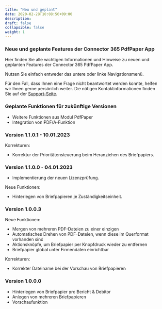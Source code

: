 ```yaml
---
title: "Neu und geplant"
date: 2020-02-28T10:08:56+09:00
description: 
draft: false
collapsible: false
weight: 1
---
```

### Neue und geplante Features der Connector 365 PdfPaper App

Hier finden Sie alle wichtigen Informationen und Hinweise zu neuen und geplanten Features der Connector 365 PdfPaper App.

Nutzen Sie einfach entweder das untere oder linke Navigationsmenü.

Für den Fall, dass Ihnen eine Frage nicht beantwortet werden konnte, helfen wir Ihnen gerne persönlich weiter. Die nötigen Kontaktinformationen finden Sie auf der [Support-Seite](de-de/apps/help-and-support/).

### Geplante Funktionen für zukünftige Versionen
- Weitere Funktionen aus Modul PdfPaper
- Integration von PDF/A-Funktion
### Version 1.1.0.1 - 10.01.2023
Korrekturen:
- Korrektur der Prioritätensteuerung beim Heranziehen des Briefpapiers.
### Version 1.1.0.0 - 04.01.2023
- Implementierung der neuen Lizenzprüfung.

Neue Funktionen:
- Hinterlegen von Briefpapieren je Zuständigkeitseinheit.
### Version 1.0.0.3
Neue Funktionen:
- Mergen von mehreren PDF-Dateien zu einer einzigen
- Automatisches Drehen von PDF-Dateien, wenn diese im Querformat vorhanden sind
- Aktionsknöpfe, um Briefpapier per Knopfdruck wieder zu entfernen 
- Briefpapier global unter Firmendaten einrichtbar

Korrekturen:
- Korrekter Dateiname bei der Vorschau von Briefpapieren
### Version 1.0.0.0
- Hinterlegen von Briefpapier pro Bericht & Debitor
- Anlegen von mehreren Briefpapieren
- Vorschaufunktion
